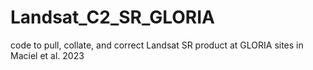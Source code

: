 # Landsat_C2_SR_GLORIA
code to pull, collate, and correct Landsat SR product at GLORIA sites in Maciel et al. 2023
